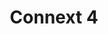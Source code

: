 ---
layout: project
title: "Connext 4"
image: "/assets/images/connect_4.png"
description: "An AI bot that you can compete against in Connect 4. The bot was implemented using the Minimax AI algorithm. The AI works quite effectively and can looks 7 movies into the future (although this value can be changed to suit the user's needs)."
order: 4
---